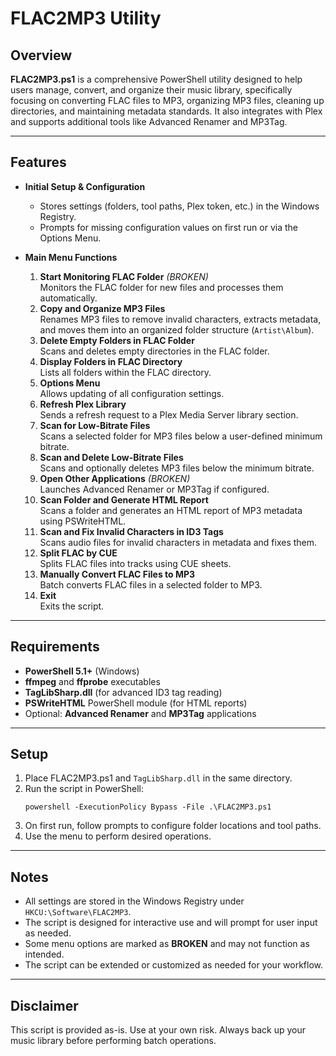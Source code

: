 
# FLAC2MP3 Utility

## Overview

**FLAC2MP3.ps1** is a comprehensive PowerShell utility designed to help users manage, convert, and organize their music library, specifically focusing on converting FLAC files to MP3, organizing MP3 files, cleaning up directories, and maintaining metadata standards. It also integrates with Plex and supports additional tools like Advanced Renamer and MP3Tag.

---

## Features

- **Initial Setup & Configuration**
  - Stores settings (folders, tool paths, Plex token, etc.) in the Windows Registry.
  - Prompts for missing configuration values on first run or via the Options Menu.

- **Main Menu Functions**
  1. **Start Monitoring FLAC Folder** *(BROKEN)*  
     Monitors the FLAC folder for new files and processes them automatically.
  2. **Copy and Organize MP3 Files**  
     Renames MP3 files to remove invalid characters, extracts metadata, and moves them into an organized folder structure (`Artist\Album`).
  3. **Delete Empty Folders in FLAC Folder**  
     Scans and deletes empty directories in the FLAC folder.
  4. **Display Folders in FLAC Directory**  
     Lists all folders within the FLAC directory.
  5. **Options Menu**  
     Allows updating of all configuration settings.
  6. **Refresh Plex Library**  
     Sends a refresh request to a Plex Media Server library section.
  7. **Scan for Low-Bitrate Files**  
     Scans a selected folder for MP3 files below a user-defined minimum bitrate.
  8. **Scan and Delete Low-Bitrate Files**  
     Scans and optionally deletes MP3 files below the minimum bitrate.
  9. **Open Other Applications** *(BROKEN)*  
     Launches Advanced Renamer or MP3Tag if configured.
  10. **Scan Folder and Generate HTML Report**  
      Scans a folder and generates an HTML report of MP3 metadata using PSWriteHTML.
  11. **Scan and Fix Invalid Characters in ID3 Tags**  
      Scans audio files for invalid characters in metadata and fixes them.
  12. **Split FLAC by CUE**  
      Splits FLAC files into tracks using CUE sheets.
  13. **Manually Convert FLAC Files to MP3**  
      Batch converts FLAC files in a selected folder to MP3.
  99. **Exit**  
      Exits the script.

---

## Requirements

- **PowerShell 5.1+** (Windows)
- **ffmpeg** and **ffprobe** executables
- **TagLibSharp.dll** (for advanced ID3 tag reading)
- **PSWriteHTML** PowerShell module (for HTML reports)
- Optional: **Advanced Renamer** and **MP3Tag** applications

---

## Setup

1. Place FLAC2MP3.ps1 and `TagLibSharp.dll` in the same directory.
2. Run the script in PowerShell:
   ```
   powershell -ExecutionPolicy Bypass -File .\FLAC2MP3.ps1
   ```
3. On first run, follow prompts to configure folder locations and tool paths.
4. Use the menu to perform desired operations.

---

## Notes

- All settings are stored in the Windows Registry under `HKCU:\Software\FLAC2MP3`.
- The script is designed for interactive use and will prompt for user input as needed.
- Some menu options are marked as **BROKEN** and may not function as intended.
- The script can be extended or customized as needed for your workflow.

---

## Disclaimer

This script is provided as-is. Use at your own risk. Always back up your music library before performing batch operations.